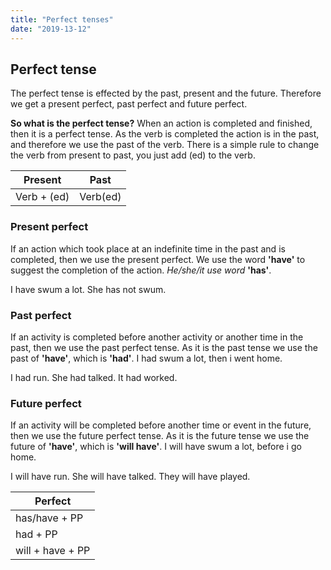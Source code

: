 ```yaml
---
title: "Perfect tenses"
date: "2019-13-12"
---
```


## Perfect tense
The perfect tense is effected by the past, present and the future. Therefore we get a present perfect, past perfect and future perfect.

**So what is the perfect tense?**
When an action is completed and finished, then it is a perfect tense. As the verb is completed the action is in the past, and therefore we use the past of the verb. There is a simple rule to change the verb from present to past, you just add (ed) to the verb.

| Present | Past |
|--|--|
| Verb + (ed) | Verb(ed) |

### Present perfect
If an action which took place at an indefinite time in the past and is completed, then we use the present perfect. We use the word **'have'** to suggest the completion of the action. *He/she/it use word* **'has'**.

I have swum a lot.
She has not swum.

### Past perfect
If an activity is completed before another activity or another time in the past, then we use the past perfect tense. As it is the past tense we use the past of **'have'**, which is **'had'**. I had swum a lot, then i went home.

I had run.
She had talked.
It had worked. 

### Future perfect
If an activity will be completed before another time or event in the future, then we use the future perfect tense. As it is the future tense we use the future of **'have'**, which is **'will have'**. I will have swum a lot, before i go home.

I will have run.
She will have talked.
They will have played.

| Perfect |
|--|
| has/have + PP | 
| had + PP |
| will + have + PP |
 

